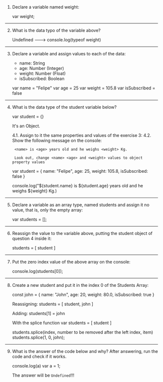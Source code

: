1. Declare a variable named weight:

    var weight;

------------------------------------------------------------------------------------------------------------------------------------------------------

2. What is the data typo of the variable above?

    Undefined ---> console.log(typeof weight)

------------------------------------------------------------------------------------------------------------------------------------------------------

3. Declare a variable and assign values to each of the data: 
    * name: String
    * age: Number (Integer)
    * weight: Number (Float)
    * isSubscribed: Boolean 


    var name = "Felipe"
    var age = 25
    var weight = 105.8
    var isSubscribed = false

------------------------------------------------------------------------------------------------------------------------------------------------------

4. What is the data type of the student variable below?

    var student = {}

    It's an Object.


    4.1. Assign to it the same properties and values of the exercise 3: 
    4.2. Show the following message on the console: 

        <name> is <age> years old and he weighs <weight> Kg.

        Look out, change <name> <age> and <weight> values to object property values

    var student = {
        name: "Felipe",
        age: 25,
        weight: 105.8,
        isSubscribed: false
    }

    console.log("${student.name} is ${student.age} years old and he weighs ${weight} Kg.)

------------------------------------------------------------------------------------------------------------------------------------------------------
    
5. Declare a variable as an array type, named students and assign it no value, that is, only the empty array:

    var students = [];

------------------------------------------------------------------------------------------------------------------------------------------------------

6. Reassign the value to the variable above, putting the student object of question 4 inside it:

    students = [
        student
    ]

------------------------------------------------------------------------------------------------------------------------------------------------------

7. Put the zero index value of the above array on the console: 

    console.log(students[0]);

------------------------------------------------------------------------------------------------------------------------------------------------------

8. Create a new student and put it in the index 0 of the Students Array:

    const john = {
        name: "John",
        age: 20,
        weight: 80.0,
        isSubscribed: true
    }

    Reassigning: 
    students = [
        student,
        john
    ]


    Adding: 
    students[1] = john

    
    With the splice function
    var students = [ student ]

    students.splice(index, number to be removed after the left index, item)
    students.splice(1, 0, john);

------------------------------------------------------------------------------------------------------------------------------------------------------

9. What is the answer of the code below and why? After answering, run the code and check if it works.

    console.log(a)
    var a = 1;  

    The answer will be `Undefined`!!!